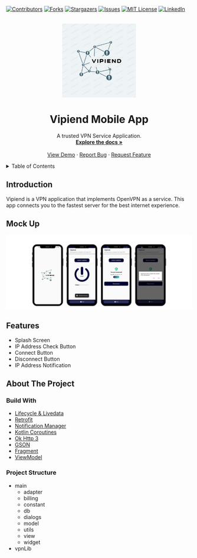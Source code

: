 [![Contributors][contributors-shield]][contributors-url]
[![Forks][forks-shield]][forks-url]
[![Stargazers][stars-shield]][stars-url]
[![Issues][issues-shield]][issues-url]
[![MIT License][license-shield]][license-url]
[![LinkedIn][linkedin-shield]][linkedin-url]

<!-- PROJECT LOGO -->
<br />
<div align="center">
  <a href="https://github.com/acalapatih/Hafalin_mobileApp">
    <img src="image/logo_vipiend.png" alt="Logo" width="200" height="200">
  </a>

  <h1 align="center">Vipiend Mobile App</h3>

  <p align="center">
    A trusted VPN Service Application.
    <br />
    <a href="https://github.com/acalapatih/Vipiend_mobileApp"><strong>Explore the docs »</strong></a>
    <br />
    <br />
    <a href="https://github.com/acalapatih/Vipiend_mobileApp">View Demo</a>
    ·
    <a href="https://github.com/acalapatih/Vipiend_mobileApp/issues">Report Bug</a>
    ·
    <a href="https://github.com/acalapatih/Vipiend_mobileApp/issues">Request Feature</a>
  </p>
</div>

<!-- TABLE OF CONTENTS -->
<details>
  <summary>Table of Contents</summary>
  <ol>
    <li><a href="#introduction">Introduction</a></li>
    <li><a href="#mock-up">Mock Up</a></li>
    <li><a href="#features">Features</a></li>
    <li>
      <a href="#about-the-project">About The Project</a>
      <ul>
        <li><a href="#build-with">Build With</a></li>
        <li><a href="#project-structure">Project Structure</a></li>
      </ul>
    </li>
  </ol>
</details>

## Introduction
Vipiend is a VPN application that implements OpenVPN as a service. This app connects you to the fastest server for the best internet experience.

## Mock Up
<img src="image/fitur_utama.png" alt="Main Feature">

## Features
- Splash Screen
- IP Address Check Button
- Connect Button
- Disconnect Button
- IP Address Notification
 
## About The Project
### Build With
- [Lifecycle & Livedata](https://developer.android.com/guide/components/activities/activity-lifecycle?hl=id)
- [Retrofit](https://square.github.io/retrofit/)
- [Notification Manager](https://developer.android.com/reference/android/app/NotificationManager)
- [Kotlin Coroutines](https://www.googleadservices.com/pagead/aclk?sa=L&ai=DChcSEwiU2bPz88f_AhXVk2YCHXdgDDMYABAAGgJzbQ&ohost=www.google.com&cid=CAESbOD2gWGIEaIzh7xPUOGICyK2tbXIr0QUhhlGSrurjKcD6swxwpKj-7IrQ9_iwmDhml1_P_z6seVQZZNvkJ-fiMxTpf1xONyVn40ucS143xA8HR8Y35CCv_06CgyhYufQQc6JFf2g1WPjknZFow&sig=AOD64_1YR8UhDwd6LH3WrvCacezcHvoFUw&q&adurl&ved=2ahUKEwiUqKzz88f_AhUT7TgGHSukAJEQ0Qx6BAgIEAE)
- [Ok Http 3](https://square.github.io/okhttp/)
- [GSON](https://github.com/google/gson)
- [Fragment](https://developer.android.com/guide/fragments?hl=id)
- [ViewModel](https://developer.android.com/topic/libraries/architecture/viewmodel?hl=id)

### Project Structure
- main
    - adapter
    - billing
    - constant
    - db
    - dialogs
    - model
    - utils
    - view
    - widget
- vpnLib

<!-- MARKDOWN LINKS & IMAGES -->
<!-- https://www.markdownguide.org/basic-syntax/#reference-style-links -->
[contributors-shield]: https://img.shields.io/github/contributors/acalapatih/Vipiend_mobileApp.svg?style=for-the-badge
[contributors-url]: https://github.com/acalapatih/Vipiend_mobileApp/graphs/contributors
[forks-shield]: https://img.shields.io/github/forks/acalapatih/Vipiend_mobileApp.svg?style=for-the-badge
[forks-url]:https://github.com/acalapatih/Vipiend_mobileApp/network/members
[stars-shield]: https://img.shields.io/github/stars/acalapatih/Vipiend_mobileApp.svg?style=for-the-badge
[stars-url]: https://github.com/acalapatih/Vipiend_mobileApp/stargazers
[issues-shield]: https://img.shields.io/github/issues/acalapatih/Vipiend_mobileApp.svg?style=for-the-badge
[issues-url]: https://github.com/acalapatih/Vipiend_mobileApp/issues
[license-shield]: https://img.shields.io/github/license/acalapatih/MobilePQI_mobileApp.svg?style=for-the-badge
[license-url]: https://github.com/acalapatih/Vipiend_mobileApp/blob/main/LICENSE
[linkedin-shield]: https://img.shields.io/badge/-LinkedIn-black.svg?style=for-the-badge&logo=linkedin&colorB=555
[linkedin-url]: https://linkedin.com/in/amir-acalapati-henry
